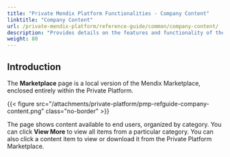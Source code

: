 ```yaml
---
title: "Private Mendix Platform Functionalities - Company Content"
linktitle: "Company Content"
url: /private-mendix-platform/reference-guide/common/company-content/
description: "Provides details on the features and functionality of the Company Content page of Private Mendix Platform."
weight: 80
---
```


## Introduction

The **Marketplace** page is a local version of the Mendix Marketplace, enclosed entirely within the Private Platform.

{{< figure src="/attachments/private-platform/pmp-refguide-company-content.png" class="no-border" >}}

The page shows content available to end users, organized by category. You can click **View More** to view all items from a particular category. You can also click a content item to view or download it from the Private Platform Marketplace.
